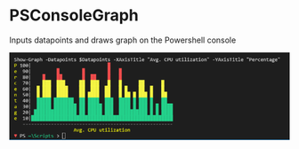 # PSConsoleGraph
Inputs datapoints and draws graph on the Powershell console

![](.\Images\Capture.PNG)